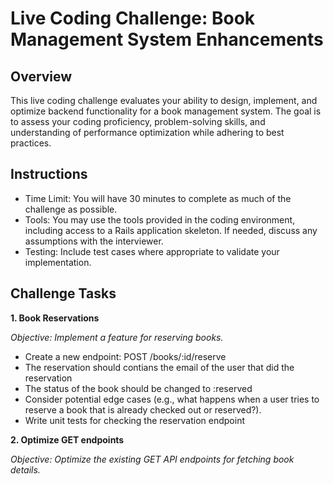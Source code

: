 # Live Coding Challenge: Book Management System Enhancements
## Overview

This live coding challenge evaluates your ability to design, implement, and optimize backend functionality for a book management system. The goal is to assess your coding proficiency, problem-solving skills, and understanding of performance optimization while adhering to best practices.

## Instructions

- Time Limit: You will have 30 minutes to complete as much of the challenge as possible.
- Tools: You may use the tools provided in the coding environment, including access to a Rails application skeleton. If needed, discuss any assumptions with the interviewer.
- Testing: Include test cases where appropriate to validate your implementation.

## Challenge Tasks

**1. Book Reservations**

*Objective: Implement a feature for reserving books.*

- Create a new endpoint: POST /books/:id/reserve
- The reservation should contians the email of the user that did the reservation
- The status of the book should be changed to :reserved
- Consider potential edge cases (e.g., what happens when a user tries to reserve a book that is already checked out or reserved?).
- Write unit tests for checking the reservation endpoint

**2. Optimize GET endpoints**

*Objective: Optimize the existing GET API endpoints for fetching book details.*
